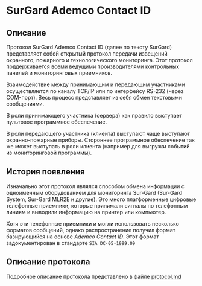 # SurGard Ademco Contact ID

## Описание
Протокол SurGard Ademco Contact ID (далее по тексту SurGard) представляет собой открытый протокол передачи извещений охранного, пожарного и технологического мониторинга. Этот протокол поддерживается всеми ведущими производителями контрольных панелей и мониторинговых приемников.

Взаимодействие между принимающим и передающим участниками осуществляется по каналу TCP/IP или по интерфейсу RS-232 (через COM-порт). Весь процесс представляет из себя обмен текстовыми сообщениями.

В роли принимающего участника (сервера) как правило выступает пультовое программное обеспечение.

В роли передающего участника (клиента) выступают чаще выступают охранно-пожарные приборы. Стороннее программное обеспечение так же может выступать в роли клиента (например для выгрузки событий из мониторинговой программы).


## История появления
Изначально этот протокол являлся способом обмена информации с одноименным оборудованием для мониторинга Sur-Gard (Sur-Gard System, Sur-Gard MLR2E и другие). Это много платформенные цифровые телефонные приемники, которые принимали сигналы по телефонным линиям и выводили информацию на принтер или компьютер.

Хотя эти телефонные приемники и могли использовать несколько форматов сообщений, однако распространение получил формат базирующийся на основе _Ademco Contact ID_. Этот формат задокументирован в стандарте `SIA DC-05-1999.09`

## Описание протокола

Подробное описание протокола представлено в файле [protocol.md](protocol.md)